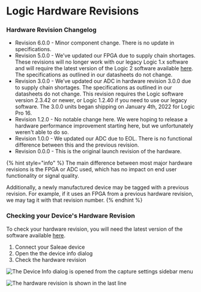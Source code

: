 # Logic Hardware Revisions

### Hardware Revision Changelog

* Revision 6.0.0 - Minor component change. There is no update in specifications.
* Revision 5.0.0 - We've updated our FPGA due to supply chain shortages. These revisions will no longer work with our legacy Logic 1.x software and will require the latest version of the Logic 2 software available [here](https://www.saleae.com/downloads/). The specifications as outlined in our datasheets do not change.
* Revision 3.0.0 - We’ve updated our ADC in hardware revision 3.0.0 due to supply chain shortages. The specifications as outlined in our datasheets do not change. This revision requires the Logic software version 2.3.42 or newer, or Logic 1.2.40 if you need to use our legacy software. The 3.0.0 units began shipping on January 4th, 2022 for Logic Pro 16.
* Revision 1.2.0 - No notable change here. We were hoping to release a hardware performance improvement starting here, but we unfortunately weren't able to do so.
* Revision 1.0.0 - We updated our ADC due to EOL. There is no functional difference between this and the previous revision.
* Revision 0.0.0 - This is the original launch revision of the hardware.

{% hint style="info" %}
The main difference between most major hardware revisions is the FPGA or ADC used, which has no impact on end user functionality or signal quality.&#x20;

Additionally, a newly manufactured device may be tagged with a previous revision. For example, if it uses an FPGA from a previous hardware revision, we may tag it with that revision number.
{% endhint %}

### Checking your Device's Hardware Revision

To check your hardware revision, you will need the latest version of the software available [here](https://www.saleae.com/downloads/).

1. Connect your Saleae device
2. Open the the device info dialog
3. Check the hardware revision

![The Device Info dialog is opened from the capture settings sidebar menu](<../.gitbook/assets/image (12) (1) (1).png>)

![The hardware revision is shown in the last line](<../.gitbook/assets/image (13) (1) (1).png>)

